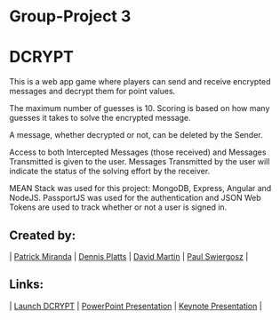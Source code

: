 # Group-Project 3

# DCRYPT

This is a web app game where players can send and receive encrypted messages and decrypt them for point values.

The maximum number of guesses is 10.  Scoring is based on how many guesses it takes to solve the encrypted message.

A message, whether decrypted or not, can be deleted by the Sender.

Access to both Intercepted Messages (those received) and Messages Transmitted is given to the user.  Messages Transmitted by the user will indicate the status of the solving effort by the receiver.

MEAN Stack was used for this project:  MongoDB, Express, Angular and NodeJS.  PassportJS was used for the authentication and JSON Web Tokens are used to track whether or not a user is signed in.

## **Created by:** #
| [Patrick Miranda](https://github.com/PatMiranda/) | [Dennis Platts](https://github.com/DennisDethman/) | [David Martin](https://github.com/NitramDivad/) | [Paul Swiergosz](https://github.com/swiergoszp/) |

## **Links:** #

| [Launch DCRYPT](https://radiant-retreat-95536.herokuapp.com/) | 
[PowerPoint Presentation](https://drive.google.com/file/d/1ndwGdQCAvHbn8VPSGip0KXS9pg3RCl3J/view?usp=sharing) | 
[Keynote Presentation](https://drive.google.com/file/d/1GUDF-ALkdjpEk99vLz4uMZ6BVcqcqRkZ/view?usp=sharing) |

